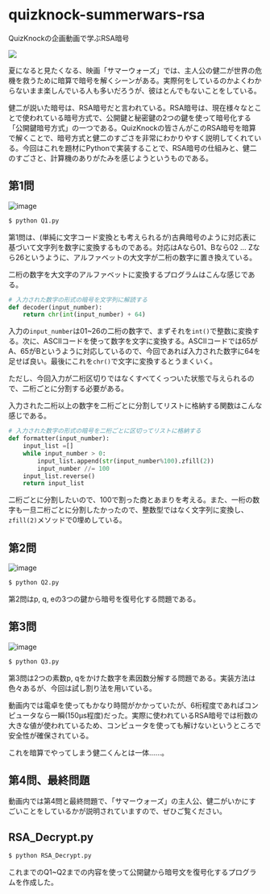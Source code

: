# quizknock-summerwars-rsa
 QuizKnockの企画動画で学ぶRSA暗号
 
 [![](https://img.youtube.com/vi/kvC55N4k9ng/0.jpg)](https://www.youtube.com/watch?v=kvC55N4k9ng)

夏になると見たくなる、映画「サマーウォーズ」では、主人公の健二が世界の危機を救うために暗算で暗号を解くシーンがある。実際何をしているのかよくわからないまま楽しんでいる人も多いだろうが、彼はとんでもないことをしている。

健二が説いた暗号は、RSA暗号だと言われている。RSA暗号は、現在様々なとことで使われている暗号方式で、公開鍵と秘密鍵の2つの鍵を使って暗号化する「公開鍵暗号方式」の一つである。QuizKnockの皆さんがこのRSA暗号を暗算で解くことで、暗号方式と健二のすごさを非常にわかりやすく説明してくれている。今回はこれを題材にPythonで実装することで、RSA暗号の仕組みと、健二のすごさと、計算機のありがたみを感じようというものである。

## 第1問
![image](https://user-images.githubusercontent.com/40447362/127762136-bd7cbb75-9dfa-4582-8075-5e6d74bc67bb.png)

```zsh.sh
$ python Q1.py
```

第1問は、(単純に文字コード変換とも考えられるが)古典暗号のように対応表に基づいて文字列を数字に変換するものである。対応はAなら01、Bなら02 … Zなら26というように、アルファベットの大文字が二桁の数字に置き換えている。

二桁の数字を大文字のアルファベットに変換するプログラムはこんな感じである。

``` decoder.py
# 入力された数字の形式の暗号を文字列に解読する
def decoder(input_number):
    return chr(int(input_number) + 64)
```

入力の`input_number`は01~26の二桁の数字で、まずそれを`int()`で整数に変換する。次に、ASCIIコードを使って数字を文字に変換する。ASCIIコードでは65がA、65がBというように対応しているので、今回であれば入力された数字に64を足せば良い。最後にこれを`chr()`で文字に変換するとうまくいく。

ただし、今回入力が二桁区切りではなくすべてくっついた状態で与えられるので、二桁ごとに分割する必要がある。

入力された二桁以上の数字を二桁ごとに分割してリストに格納する関数はこんな感じである。

```formatter.py
# 入力された数字の形式の暗号を二桁ごとに区切ってリストに格納する
def formatter(input_number):
    input_list =[]
    while input_number > 0:
        input_list.append(str(input_number%100).zfill(2))
        input_number //= 100
    input_list.reverse()
    return input_list
```

二桁ごとに分割したいので、100で割った商とあまりを考える。また、一桁の数字も一旦二桁ごとに分割したかったので、整数型ではなく文字列に変換し、`zfill(2)`メソッドで0埋めしている。

## 第2問
![image](https://user-images.githubusercontent.com/40447362/127762195-1b995f09-1468-4ff5-9d82-2a8a8ab135db.png)

```zsh.sh
$ python Q2.py
```
第2問はp, q, eの3つの鍵から暗号を復号化する問題である。


## 第3問
![image](https://user-images.githubusercontent.com/40447362/127762221-b350cfb7-7c73-4b3e-a377-5b651a670adf.png)

```zsh.sh
$ python Q3.py
```
第3問は2つの素数p, qをかけた数字を素因数分解する問題である。実装方法は色々あるが、今回は試し割り法を用いている。

動画内では電卓を使ってもかなり時間がかかっていたが、6桁程度であればコンピュータなら一瞬(150μs程度)だった。実際に使われているRSA暗号では桁数の大きな値が使われているため、コンピュータを使っても解けないというところで安全性が確保されている。

これを暗算でやってしまう健二くんとは一体……。


## 第4問、最終問題
動画内では第4問と最終問題で、「サマーウォーズ」の主人公、健二がいかにすごいことをしているかが説明されていますので、ぜひご覧ください。


## RSA_Decrypt.py
```zsh.sh
$ python RSA_Decrypt.py
```

これまでのQ1~Q2までの内容を使って公開鍵から暗号文を復号化するプログラムを作成した。



